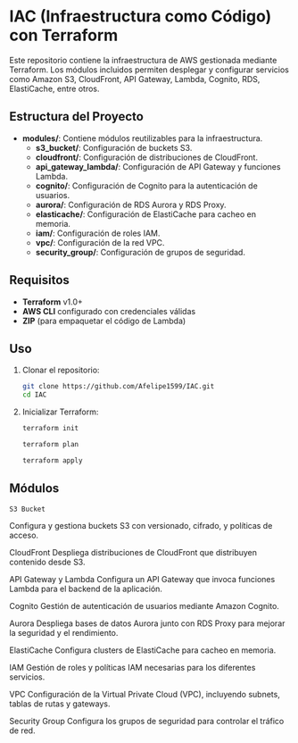 # IAC (Infraestructura como Código) con Terraform

Este repositorio contiene la infraestructura de AWS gestionada mediante Terraform. Los módulos incluidos permiten desplegar y configurar servicios como Amazon S3, CloudFront, API Gateway, Lambda, Cognito, RDS, ElastiCache, entre otros.

## Estructura del Proyecto

- **modules/**: Contiene módulos reutilizables para la infraestructura.
  - **s3_bucket/**: Configuración de buckets S3.
  - **cloudfront/**: Configuración de distribuciones de CloudFront.
  - **api_gateway_lambda/**: Configuración de API Gateway y funciones Lambda.
  - **cognito/**: Configuración de Cognito para la autenticación de usuarios.
  - **aurora/**: Configuración de RDS Aurora y RDS Proxy.
  - **elasticache/**: Configuración de ElastiCache para cacheo en memoria.
  - **iam/**: Configuración de roles IAM.
  - **vpc/**: Configuración de la red VPC.
  - **security_group/**: Configuración de grupos de seguridad.

## Requisitos

- **Terraform** v1.0+
- **AWS CLI** configurado con credenciales válidas
- **ZIP** (para empaquetar el código de Lambda)

## Uso

1. Clonar el repositorio:

   ```sh
   git clone https://github.com/Afelipe1599/IAC.git
   cd IAC
   ```   
2. Inicializar Terraform:

    ```sh
   terraform init
   ```
    ```sh
   terraform plan
   ```
    ```sh
   terraform apply
   ```

## Módulos
    S3 Bucket
Configura y gestiona buckets S3 con versionado, cifrado, y políticas de acceso.

CloudFront
Despliega distribuciones de CloudFront que distribuyen contenido desde S3.

API Gateway y Lambda
Configura un API Gateway que invoca funciones Lambda para el backend de la aplicación.

Cognito
Gestión de autenticación de usuarios mediante Amazon Cognito.

Aurora
Despliega bases de datos Aurora junto con RDS Proxy para mejorar la seguridad y el rendimiento.

ElastiCache
Configura clusters de ElastiCache para cacheo en memoria.

IAM
Gestión de roles y políticas IAM necesarias para los diferentes servicios.

VPC
Configuración de la Virtual Private Cloud (VPC), incluyendo subnets, tablas de rutas y gateways.

Security Group
Configura los grupos de seguridad para controlar el tráfico de red.
